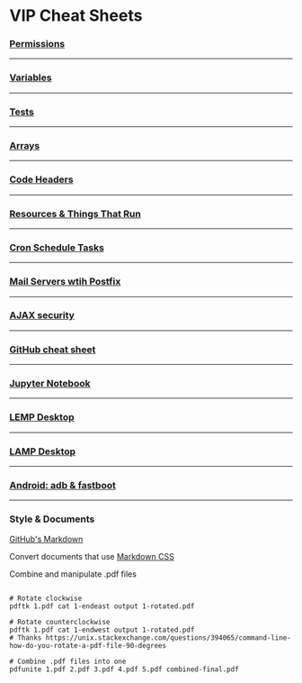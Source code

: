 # VIP Cheat Sheets

### [Permissions](https://github.com/inkVerb/VIP/blob/master/Cheat-Sheets/Permissions.md)

___
### [Variables](https://github.com/inkVerb/vip/blob/master/Cheat-Sheets/Variables.md)

___
### [Tests](https://github.com/inkVerb/vip/blob/master/Cheat-Sheets/Tests.md)

___
### [Arrays](https://github.com/inkVerb/vip/blob/master/Cheat-Sheets/Arrays.md)

___
### [Code Headers](https://github.com/inkVerb/vip/blob/master/Cheat-Sheets/SH-XML-HTML-PHP-headers.md)

___
### [Resources & Things That Run](https://github.com/inkVerb/vip/blob/master/Cheat-Sheets/Resources.md)

___
### [Cron Schedule Tasks](https://github.com/inkVerb/vip/blob/master/Cheat-Sheets/Cron.md)

___
### [Mail Servers wtih Postfix](https://github.com/inkVerb/VIP/blob/master/Cheat-Sheets/Mail-Postfix.md)

___
### [AJAX security](https://github.com/inkVerb/vip/blob/master/Cheat-Sheets/AJAX-security.md)

___
### [GitHub cheat sheet](https://github.com/inkVerb/vip/blob/master/Cheat-Sheets/GitCheat.md)

___
### [Jupyter Notebook](https://github.com/inkVerb/vip/blob/master/Cheat-Sheets/Jupyter-Notebook.md)

___
### [LEMP Desktop](https://github.com/inkVerb/VIP/blob/master/Cheat-Sheets/LEMP-Desktop.md)

___
### [LAMP Desktop](https://github.com/inkVerb/VIP/blob/master/Cheat-Sheets/LAMP-Desktop.md)

___
### [Android: adb & fastboot](https://github.com/inkVerb/VIP/blob/master/Cheat-Sheets/Android-adb-fastboot.md)

___
### Style & Documents

[GitHub's Markdown](https://github.com/sindresorhus/github-markdown-css)

Convert documents that use [Markdown CSS](https://github.com/otsaloma/markdown-css)

Combine and manipulate .pdf files
```shell

# Rotate clockwise
pdftk 1.pdf cat 1-endeast output 1-rotated.pdf

# Rotate counterclockwise
pdftk 1.pdf cat 1-endwest output 1-rotated.pdf
# Thanks https://unix.stackexchange.com/questions/394065/command-line-how-do-you-rotate-a-pdf-file-90-degrees

# Combine .pdf files into one
pdfunite 1.pdf 2.pdf 3.pdf 4.pdf 5.pdf combined-final.pdf

```
